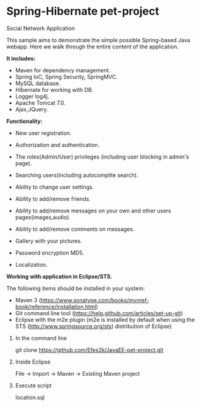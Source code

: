 # Spring-Hibernate pet-project
Social Network Application

This sample aims to demonstrate the simple possible Spring-based Java webapp.
Here we walk through the entire content of the application.

**It includes:**

- Maven for dependency management.
- Spring IoC, Spring Security, SpringMVC.
- MySQL database.
- Hibernate for working with DB.
- Logger log4j.
- Apache Tomcat 7.0.
- Ajax,JQuery.

**Functionality:**

- New user registration.
- Authorization and authentication.
- The roles(Admin/User) privileges (including user blocking in admin's page).
- Searching users(including autocomplite search).
- Ability to change user settings.
- Ability to add/remove friends.
- Ability to add/remove messages on your own and other users pages(images,audio).
- Ability to add/remove comments on messages.
- Gallery with your pictures.

- Password encryption MD5.
- Localization.

**Working with application in Eclipse/STS.**

The following items should be installed in your system:
- Maven 3 (https://www.sonatype.com/books/mvnref-book/reference/installation.html)
- Git command line tool (https://help.github.com/articles/set-up-git)
- Eclipse with the m2e plugin (m2e is installed by default when using the STS 
       (http://www.springsource.org/sts) distribution of Eclipse)


1) In the command line

    git clone https://github.com/Efes2k/JavaEE-pet-project.git

2) Inside Eclipse

    File -> Import -> Maven -> Existing Maven project
    
3) Execute script 

    location.sql
